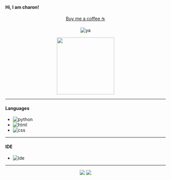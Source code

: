 <p align="center">
    <h4>Hi, I am charon!</h4>
</p>

<p align="center">
    <a href="https://www.buymeacoffee.com/charon">Buy me a coffee ☕</a>
</p>

<p align="center">
    <img alt="ya" src="https://i.imgur.com/goAuVgg.gif"/>
</p>

<p align="center">
    <img height="180em" src="https://github-readme-stats.vercel.app/api?username=cchhaarroonn&show_icons=true&theme=monokai&include_all_commits=true&count_private=true"/>
</p>

---

#### Languages
- ![python](https://img.shields.io/badge/-Python-F50069?style=flat-square&logo=python)
- ![html](https://img.shields.io/badge/-HTML-F50069?style=flat-square&logo=HTML5)
- ![css](https://img.shields.io/badge/-CSS-F50069?style=flat-square&logo=CSS3)

---

#### IDE
- ![ide](https://img.shields.io/badge/-VS_Code-F50069?style=flat-square&logo=visual-studio-code)

---

<p align="center">
    <img src="https://img.shields.io/badge/-charon_1678-F50069?style=flat-square&logo=discord"/></a>
    <a href="https://steamcommunity.com/id/CharonDaddy/"><img src="https://img.shields.io/badge/-charon-F50069?style=flat-square&logo=steam"/></a>
</p>
